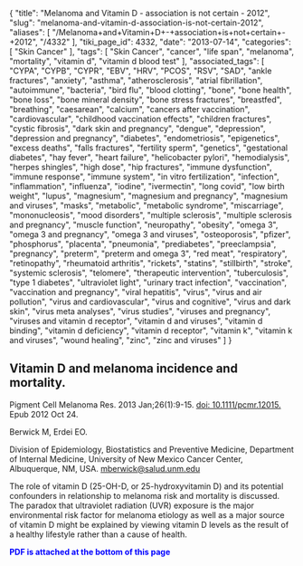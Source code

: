 {
    "title": "Melanoma and Vitamin D - association is not certain - 2012",
    "slug": "melanoma-and-vitamin-d-association-is-not-certain-2012",
    "aliases": [
        "/Melanoma+and+Vitamin+D+-+association+is+not+certain+-+2012",
        "/4332"
    ],
    "tiki_page_id": 4332,
    "date": "2013-07-14",
    "categories": [
        "Skin Cancer"
    ],
    "tags": [
        "Skin Cancer",
        "cancer",
        "life span",
        "melanoma",
        "mortality",
        "vitamin d",
        "vitamin d blood test"
    ],
    "associated_tags": [
        "CYPA",
        "CYPB",
        "CYPR",
        "EBV",
        "HRV",
        "PCOS",
        "RSV",
        "SAD",
        "ankle fractures",
        "anxiety",
        "asthma",
        "atherosclerosis",
        "atrial fibrillation",
        "autoimmune",
        "bacteria",
        "bird flu",
        "blood clotting",
        "bone",
        "bone health",
        "bone loss",
        "bone mineral density",
        "bone stress fractures",
        "breastfed",
        "breathing",
        "caesarean",
        "calcium",
        "cancers after vaccination",
        "cardiovascular",
        "childhood vaccination effects",
        "children fractures",
        "cystic fibrosis",
        "dark skin and pregnancy",
        "dengue",
        "depression",
        "depression and pregnancy",
        "diabetes",
        "endometriosis",
        "epigenetics",
        "excess deaths",
        "falls fractures",
        "fertility sperm",
        "genetics",
        "gestational diabetes",
        "hay fever",
        "heart failure",
        "helicobacter pylori",
        "hemodialysis",
        "herpes shingles",
        "high dose",
        "hip fractures",
        "immune dysfunction",
        "immune response",
        "immune system",
        "in vitro fertilization",
        "infection",
        "inflammation",
        "influenza",
        "iodine",
        "ivermectin",
        "long covid",
        "low birth weight",
        "lupus",
        "magnesium",
        "magnesium and pregnancy",
        "magnesium and viruses",
        "masks",
        "metabolic",
        "metabolic syndrome",
        "miscarriage",
        "mononucleosis",
        "mood disorders",
        "multiple sclerosis",
        "multiple sclerosis and pregnancy",
        "muscle function",
        "neuropathy",
        "obesity",
        "omega 3",
        "omega 3 and pregnancy",
        "omega 3 and viruses",
        "osteoporosis",
        "pfizer",
        "phosphorus",
        "placenta",
        "pneumonia",
        "prediabetes",
        "preeclampsia",
        "pregnancy",
        "preterm",
        "preterm and omega 3",
        "red meat",
        "respiratory",
        "retinopathy",
        "rheumatoid arthritis",
        "rickets",
        "statins",
        "stillbirth",
        "stroke",
        "systemic sclerosis",
        "telomere",
        "therapeutic intervention",
        "tuberculosis",
        "type 1 diabetes",
        "ultraviolet light",
        "urinary tract infection",
        "vaccination",
        "vaccination and pregnancy",
        "viral hepatitis",
        "virus",
        "virus and air pollution",
        "virus and cardiovascular",
        "virus and cognitive",
        "virus and dark skin",
        "virus meta analyses",
        "virus studies",
        "viruses and pregnancy",
        "viruses and vitamin d receptor",
        "vitamin d and viruses",
        "vitamin d binding",
        "vitamin d deficiency",
        "vitamin d receptor",
        "vitamin k",
        "vitamin k and viruses",
        "wound healing",
        "zinc",
        "zinc and viruses"
    ]
}


## Vitamin D and melanoma incidence and mortality.

Pigment Cell Melanoma Res. 2013 Jan;26(1):9-15. [doi: 10.1111/pcmr.12015.](https://doi.org/10.1111/pcmr.12015.) Epub 2012 Oct 24.

Berwick M, Erdei EO.

Division of Epidemiology, Biostatistics and Preventive Medicine, Department of Internal Medicine, University of New Mexico Cancer Center, Albuquerque, NM, USA. mberwick@salud.unm.edu

The role of vitamin D (25-OH-D, or 25-hydroxyvitamin D) and its potential confounders in relationship to melanoma risk and mortality is discussed. The paradox that ultraviolet radiation (UVR) exposure is the major environmental risk factor for melanoma etiology as well as a major source of vitamin D might be explained by viewing vitamin D levels as the result of a healthy lifestyle rather than a cause of health.

 **<span style="color:#00F;">PDF is attached at the bottom of this page</span>**